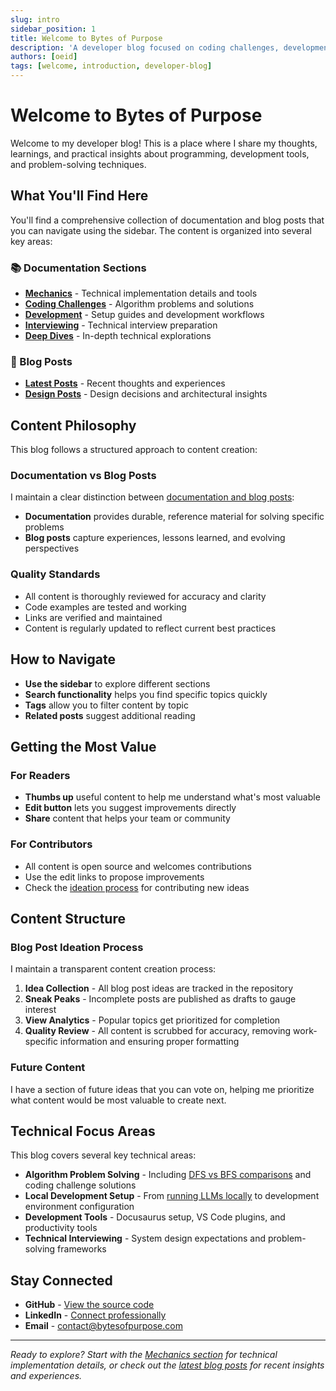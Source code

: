 ```yaml
---
slug: intro
sidebar_position: 1
title: Welcome to Bytes of Purpose
description: 'A developer blog focused on coding challenges, development tools, and technical insights. Explore algorithms, local development setup, and practical programming guides.'
authors: [oeid]
tags: [welcome, introduction, developer-blog]
---
```


# Welcome to Bytes of Purpose

Welcome to my developer blog! This is a place where I share my thoughts, learnings, and practical insights about programming, development tools, and problem-solving techniques.

## What You'll Find Here

You'll find a comprehensive collection of documentation and blog posts that you can navigate using the sidebar. The content is organized into several key areas:

### 📚 Documentation Sections
- **[Mechanics](/docs/mechanics/)** - Technical implementation details and tools
- **[Coding Challenges](/docs/coding-challenges/)** - Algorithm problems and solutions
- **[Development](/docs/development/)** - Setup guides and development workflows
- **[Interviewing](/docs/interviewing/)** - Technical interview preparation
- **[Deep Dives](/docs/deep-dives/)** - In-depth technical explorations

### 📝 Blog Posts
- **[Latest Posts](/blog/)** - Recent thoughts and experiences
- **[Design Posts](/designs/)** - Design decisions and architectural insights

## Content Philosophy

This blog follows a structured approach to content creation:

### Documentation vs Blog Posts
I maintain a clear distinction between [documentation and blog posts](/blog/docs-vs-blog-posts):
- **Documentation** provides durable, reference material for solving specific problems
- **Blog posts** capture experiences, lessons learned, and evolving perspectives

### Quality Standards
- All content is thoroughly reviewed for accuracy and clarity
- Code examples are tested and working
- Links are verified and maintained
- Content is regularly updated to reflect current best practices

## How to Navigate

- **Use the sidebar** to explore different sections
- **Search functionality** helps you find specific topics quickly
- **Tags** allow you to filter content by topic
- **Related posts** suggest additional reading

## Getting the Most Value

### For Readers
- **Thumbs up** useful content to help me understand what's most valuable
- **Edit button** lets you suggest improvements directly
- **Share** content that helps your team or community

### For Contributors
- All content is open source and welcomes contributions
- Use the edit links to propose improvements
- Check the [ideation process](#blog-post-ideation-process) for contributing new ideas

## Content Structure

### Blog Post Ideation Process
I maintain a transparent content creation process:

1. **Idea Collection** - All blog post ideas are tracked in the repository
2. **Sneak Peaks** - Incomplete posts are published as drafts to gauge interest
3. **View Analytics** - Popular topics get prioritized for completion
4. **Quality Review** - All content is scrubbed for accuracy, removing work-specific information and ensuring proper formatting

### Future Content
I have a section of future ideas that you can vote on, helping me prioritize what content would be most valuable to create next.

## Technical Focus Areas

This blog covers several key technical areas:

- **Algorithm Problem Solving** - Including [DFS vs BFS comparisons](/blog/dfs-vs-bfs) and coding challenge solutions
- **Local Development Setup** - From [running LLMs locally](/docs/deep-dives/running-llms-locally) to development environment configuration
- **Development Tools** - Docusaurus setup, VS Code plugins, and productivity tools
- **Technical Interviewing** - System design expectations and problem-solving frameworks

## Stay Connected

- **GitHub** - [View the source code](https://github.com/omars-lab/omars-lab.github.io)
- **LinkedIn** - [Connect professionally](https://www.linkedin.com/in/oeid/)
- **Email** - [contact@bytesofpurpose.com](mailto:contact@bytesofpurpose.com)

---

*Ready to explore? Start with the [Mechanics section](/docs/mechanics/) for technical implementation details, or check out the [latest blog posts](/blog/) for recent insights and experiences.*